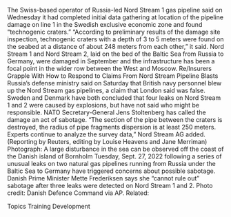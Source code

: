 The Swiss-based operator of Russia-led Nord Stream 1 gas pipeline said on Wednesday it had completed initial data gathering at location of the pipeline damage on line 1 in the Swedish exclusive economic zone and found “technogenic craters.”
“According to preliminary results of the damage site inspection, technogenic craters with a depth of 3 to 5 meters were found on the seabed at a distance of about 248 meters from each other,” it said.
Nord Stream 1 and Nord Stream 2, laid on the bed of the Baltic Sea from Russia to Germany, were damaged in September and the infrastructure has been a focal point in the wider row between the West and Moscow.
Re/Insurers Grapple With How to Respond to Claims From Nord Stream Pipeline Blasts
Russia’s defense ministry said on Saturday that British navy personnel blew up the Nord Stream gas pipelines, a claim that London said was false.
Sweden and Denmark have both concluded that four leaks on Nord Stream 1 and 2 were caused by explosions, but have not said who might be responsible. NATO Secretary-General Jens Stoltenberg has called the damage an act of sabotage.
“The section of the pipe between the craters is destroyed, the radius of pipe fragments dispersion is at least 250 meters. Experts continue to analyze the survey data,” Nord Stream AG added.
(Reporting by Reuters, editing by Louise Heavens and Jane Merriman)
Photograph: A large disturbance in the sea can be observed off the coast of the Danish island of Bornholm Tuesday, Sept. 27, 2022 following a series of unusual leaks on two natural gas pipelines running from Russia under the Baltic Sea to Germany have triggered concerns about possible sabotage. Danish Prime Minister Mette Frederiksen says she “cannot rule out” sabotage after three leaks were detected on Nord Stream 1 and 2. Photo credit: Danish Defence Command via AP.
Related:

Topics
Training Development
